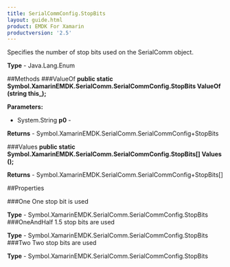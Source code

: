 ```yaml
---
title: SerialCommConfig.StopBits
layout: guide.html 
product: EMDK For Xamarin 
productversion: '2.5' 
---
```

Specifies the number of stop bits used on the SerialComm object.

**Type** - Java.Lang.Enum

##Methods
###ValueOf
**public static Symbol.XamarinEMDK.SerialComm.SerialCommConfig.StopBits ValueOf (string this_);**


        

**Parameters:** 

* System.String **p0** - 

**Returns** - Symbol.XamarinEMDK.SerialComm.SerialCommConfig+StopBits

###Values
**public static Symbol.XamarinEMDK.SerialComm.SerialCommConfig.StopBits[] Values ();**


        


**Returns** - Symbol.XamarinEMDK.SerialComm.SerialCommConfig+StopBits[]

##Properties

###One
One stop bit is used

**Type** - Symbol.XamarinEMDK.SerialComm.SerialCommConfig.StopBits
###OneAndHalf
1.5 stop bits are used

**Type** - Symbol.XamarinEMDK.SerialComm.SerialCommConfig.StopBits
###Two
Two stop bits are used

**Type** - Symbol.XamarinEMDK.SerialComm.SerialCommConfig.StopBits


